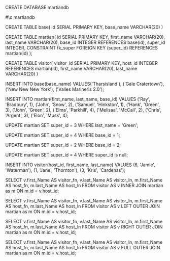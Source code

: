 CREATE DATABASE martiandb

#\c martiandb

CREATE TABLE base(
    id SERIAL PRIMARY KEY,
    base_name VARCHAR(20)
)

CREATE TABLE martian(
    id SERIAL PRIMARY KEY,
    first_name VARCHAR(20),
    last_name VARCHAR(20),
    base_id INTEGER REFERENCES base(id),
    super_id INTEGER,
    CONSTRAINT fk_super FOREIGN KEY (super_id) REFERENCES martian(id)
);

CREATE TABLE visitor(
    visitor_id SERIAL PRIMARY KEY,
    host_id INTEGER REFERENCES martian(id),
    first_name VARCHAR(20),
    last_name VARCHAR(20)
)


INSERT INTO base(base_name)
VALUES('Tharsisland'),
      ('Gale Cratertown'),
      ('New New New York'),
      ('Valles Marineris 2.0');

INSERT INTO martian(first_name, last_name, base_id)
VALUES
('Ray', 'Bradbury', 1),
('John', 'Snow', 2),
('Samuel', 'Hinkston', 1),
('Hank', 'Green', 3),
('John', 'Green', 2),
('Elma', 'Parkhill', 4),
('Melisaa', 'McCall', 2),
('Chris', 'Argent', 3),
('Elon', 'Musk', 4);

UPDATE martian
SET super_id = 3
WHERE last_name = 'Green';

UPDATE martian
SET super_id = 4
WHERE base_id = 1;

UPDATE martian
SET super_id = 2
WHERE base_id = 2;

UPDATE martian
SET super_id = 4
WHERE super_id  is null;

INSERT INTO visitor(host_id, first_name, last_name)
VALUES
(6, 'Jamie', 'Waterman'),
(1, 'Jane', 'Thornton'),
(3, 'Kris', 'Cardenas');

SELECT
    v.first_Name AS visitor_fn,
    v.last_Name AS visitor_ln,
    m.first_Name AS host_fn,
    m.last_Name AS host_ln
FROM visitor AS v
INNER JOIN martian as m
ON m.id = v.host_id;

SELECT
    v.first_Name AS visitor_fn,
    v.last_Name AS visitor_ln,
    m.first_Name AS host_fn,
    m.last_Name AS host_ln
FROM visitor AS v
LEFT OUTER JOIN martian as m
ON m.id = v.host_id;

SELECT
    v.first_Name AS visitor_fn,
    v.last_Name AS visitor_ln,
    m.first_Name AS host_fn,
    m.last_Name AS host_ln
FROM visitor AS v
RIGHT OUTER JOIN martian as m
ON m.id = v.host_id;

SELECT
    v.first_Name AS visitor_fn,
    v.last_Name AS visitor_ln,
    m.first_Name AS host_fn,
    m.last_Name AS host_ln
FROM visitor AS v
FULL OUTER JOIN martian as m
ON m.id = v.host_id;